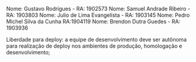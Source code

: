 Nome: Gustavo Rodrigues - RA: 1902573
Nome: Samuel Andrade Ribeiro - RA: 1903803
Nome: Julio de Lima Evangelista - RA: 1903145
Nome: Pedro Michel Silva da Cunha RA:1904119
Nome: Brendon Dutra Guedes - RA: 1903936

Liberdade para deploy: a equipe de desenvolvimento deve ser autônoma para realização de deploy nos ambientes de produção, homologação e desenvolvimento;
